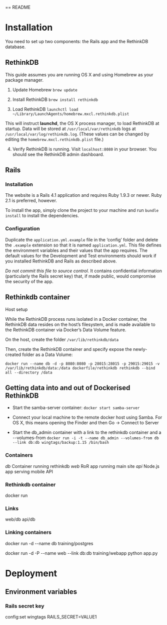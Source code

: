 == README

# Installation

You need to set up two components: the Rails app and the RethinkDB database.

## RethinkDB

This guide assumes you are running OS X and using Homebrew as your package manager. 

1. Update Homebrew
`brew update`

2. Install RethinkDB
`brew install rethinkdb`

3. Load RethinkDB
`launchctl load ~/Library/LaunchAgents/homebrew.mxcl.rethinkdb.plist`

This will instruct **launchd**, the OS X process manager, to load RethinkDB at startup. Data will be stored at `/usr/local/var/rethinkdb` logs at `/usr/local/var/log/rethinkdb.log`. (These values can be changed by editing the `homebrew.mxcl.rethinkdb.plist` file.)

4. Verify RethinkDB is running.
Visit `localhost:8080` in your browser. You should see the RethinkDB admin dashboard. 

## Rails

### Installation

The website is a Rails 4.1 application and requires Ruby 1.9.3 or newer. Ruby 2.1 is preferred, however. 

To install the app, simply clone the project to your machine and run `bundle install` to install the dependencies.

### Configuration

Duplicate the `application.yml.example` file in the ‘config’ folder and delete the `.example` extension so that it is named `application.yml`. This file defines the environment variables and their values that the app requires. The default values for the Development and Test environments should work if you installed RethinkDB and Rails as described above. 

*Do not commit this file to source control.* It contains confidential information (particularly the Rails secret key) that, if made public, would compromise the security of the app.
 

## Rethinkdb container

Host setup

While the RethinkDB process runs isolated in a Docker container, the RethinkDB data resides on the host’s filesystem, and is made available to the RethinkDB container via Docker’s Data Volume feature.

On the host, create the folder
`/var/lib/rethinkdb/data`

Then, create the RethinkDB container and specify expose the newly-created folder as a Data Volume:

`docker run --name db -d -p 8080:8080 -p 28015:28015 -p 29015:29015 -v /var/lib/rethinkdb/data:/data dockerfile/rethinkdb rethinkdb --bind all --directory /data`




## Getting data into and out of Dockerised RethinkDB

- Start the samba-server container:
`docker start samba-server`

- Connect your local machine to the remote docker host using Samba. 
For OS X, this means opening the Finder and then Go -> Connect to Server

- Start the db_admin container with a link to the rethinkdb container and a --volumes-from
`docker run -i -t --name db_admin --volumes-from db --link db:db wingtags/backup:1.15 /bin/bash`

### Containers

*db* Container running rethinkdb 
*web* RoR app running main site
*api* Node.js app serving mobile API

### Rethinkdb container

docker run 

### Links
web/db
api/db

### Linking containers

docker run -d --name db training/postgres

docker run -d -P --name web --link db:db training/webapp python app.py

# Deployment

## Environment variables

### Rails secret key

config:set wingtags RAILS_SECRET=VALUE1

